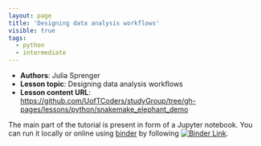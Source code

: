 ```yaml
---
layout: page
title: 'Designing data analysis workflows'
visible: true
tags:
  - python
  - intermediate
---
```


 - **Authors**: Julia Sprenger
 - **Lesson topic**: Designing data analysis workflows
 - **Lesson content URL**: <https://github.com/UofTCoders/studyGroup/tree/gh-pages/lessons/python/snakemake_elephant_demo>

The main part of the tutorial is present in form of a Jupyter notebook. You can
run it locally or online using [binder](https://mybinder.org/) by following
[![Binder
Link](https://mybinder.org/badge.svg)](https://mybinder.org/v2/gh/UofTCoders/snakemake_elephant_demo/master?filepath=Snakemake_Elephant_Tutorial.ipynb).
